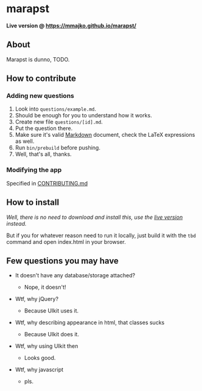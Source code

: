 # marapst

**Live version @ https://mmajko.github.io/marapst/**

## About

Marapst is dunno, TODO.

## How to contribute

### Adding new questions

1. Look into `questions/example.md`.
2. Should be enough for you to understand how it works.
3. Create new file `questions/[id].md`.
4. Put the question there.
5. Make sure it's valid [Markdown](http://daringfireball.net/projects/markdown/) document, check the LaTeX expressions as well.
6. Run `bin/prebuild` before pushing.
7. Well, that's all, thanks.

### Modifying the app

Specified in [CONTRIBUTING.md](CONTRIBUTING.md)

## How to install

*Well, there is no need to download and install this, use the
[live version](https://mmajko.github.io/marapst/) instead.*

But if you for whatever reason need to run it locally, just build it
with the `tbd` command and open index.html in your browser.

## Few questions you may have

 - It doesn't have any database/storage attached?
   - Nope, it doesn't!


 - Wtf, why jQuery?
   - Because UIkit uses it.


 - Wtf, why describing appearance in html, that classes sucks
   - Because UIkit does it.


 - Wtf, why using UIkit then
   - Looks good.


 - Wtf, why javascript
   - pls.
